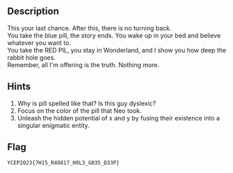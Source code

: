 ## Description
This your last chance. After this, there is no turning back.<br>
You take the blue pill, the story ends. You wake up in your bed and believe whatever you want to.<br>
You take the RED PIL, you stay in Wonderland, and I show you how deep the rabbit hole goes.<br>
Remember, all I'm offering is the truth. Nothing more.

## Hints
1. Why is pill spelled like that? Is this guy dyslexic?
2. Focus on the color of the pill that Neo took.
3. Unleash the hidden potential of x and y by fusing their existence into a singular enigmatic entity.


## Flag
```
YCEP2023{7H15_R48817_H0L3_G035_D33P}
```